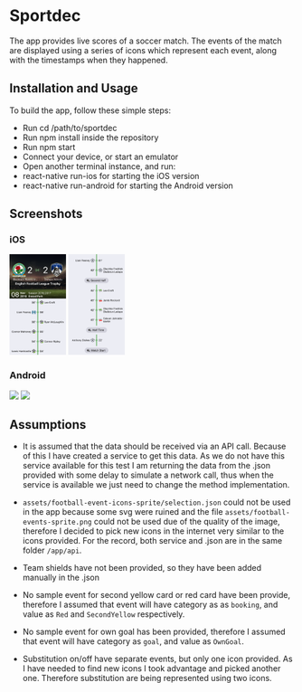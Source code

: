 # Sportdec

The app provides live scores of a soccer match. The events of the match are displayed using a series of icons which represent each event, along with the timestamps when they happened.

## Installation and Usage

To build the app, follow these simple steps:

* Run cd /path/to/sportdec
* Run npm install inside the repository
* Run npm start
* Connect your device, or start an emulator
* Open another terminal instance, and run:
* react-native run-ios for starting the iOS version
* react-native run-android for starting the Android version

## Screenshots

### iOS

<img width="100" src="./screenshots/sportdec_ios.png" />

<img width="100" src="./screenshots/sportdec_ios2.png" />

### Android

<img width="100" src="./screenshots/sportdec_android.png" />

<img width="100" src="./screenshots/sportdec_android2.png" />

## Assumptions

* It is assumed that the data should be received via an API call. Because of this I have created a service to get this data. As we do not have this service available for this test I am returning the data from the .json provided with some delay to simulate a network call, thus when the service is available we just need to change the method implementation.

* `assets/football-event-icons-sprite/selection.json` could not be used in the app because some svg were ruined and the file `assets/football-events-sprite.png` could not be used due of the quality of the image, therefore I decided to pick new icons in the internet very similar to the icons provided. For the record, both service and .json are in the same folder `/app/api`.

* Team shields have not been provided, so they have been added manually in the .json

* No sample event for second yellow card or red card have been provide, therefore I assumed that event will have category as as `booking`, and value as `Red` and `SecondYellow` respectively.

* No sample event for own goal has been provided, therefore I assumed that event will have category as `goal`, and value as `OwnGoal`.

* Substitution on/off have separate events, but only one icon provided. As I have needed to find new icons I took advantage and picked another one. Therefore substitution are being represented using two icons.
